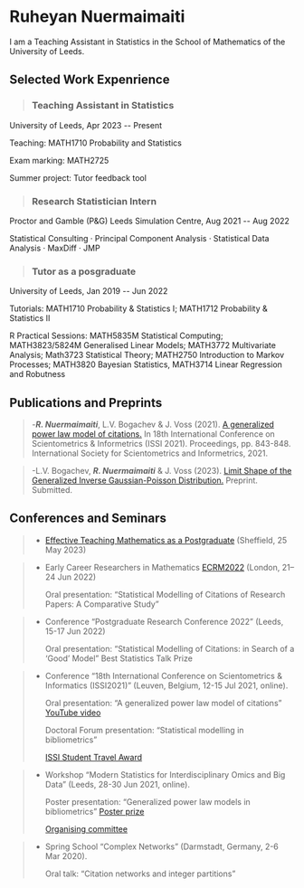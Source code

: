 # Ruheyan Nuermaimaiti

I am a Teaching Assistant in Statistics in the School of Mathematics of the University of Leeds. 

## Selected Work Expenrience

> ### Teaching Assistant in Statistics
  University of Leeds, Apr 2023 -- Present
  
  Teaching: MATH1710 Probability and Statistics

  Exam marking: MATH2725 
 
  Summer project: Tutor feedback tool

> ### Research Statistician Intern
  Proctor and Gamble (P&G) Leeds Simulation Centre, Aug 2021 -- Aug 2022
  
  Statistical Consulting · Principal Component Analysis · Statistical Data Analysis · MaxDiff · JMP

> ### Tutor as a posgraduate
  University of Leeds, Jan 2019 -- Jun 2022
  
  Tutorials: MATH1710 Probability & Statistics I; MATH1712 Probability & Statistics II
  
  R Practical Sessions: MATH5835M Statistical Computing; MATH3823/5824M Generalised Linear Models;
MATH3772 Multivariate Analysis; Math3723 Statistical Theory; MATH2750 Introduction to Markov
Processes; MATH3820 Bayesian Statistics, MATH3714 Linear Regression and Robutness

## Publications and Preprints

> -***R. Nuermaimaiti***, L.V. Bogachev & J. Voss (2021). [A generalized power law model of citations.](https://eprints.whiterose.ac.uk/179166/) In 18th International Conference on Scientometrics & Informetrics (ISSI 2021). Proceedings, pp. 843-848. International Society for Scientometrics and Informetrics, 2021. 

> -L.V. Bogachev, ***R. Nuermaimaiti*** & J. Voss (2023). [Limit Shape of the Generalized Inverse Gaussian-Poisson Distribution.](https://arxiv.org/abs/2303.08139) Preprint. Submitted.


## Conferences and Seminars
> * [Effective Teaching Mathematics as a Postgraduate](https://sites.google.com/sheffield.ac.uk/ima-rss-pgr-teaching-workshop/home) (Sheffield, 25 May 2023)

> * Early Career Researchers in Mathematics [ECRM2022](https://www.homepages.ucl.ac.uk/~ucahwas/ecrm/) (London, 21–24 Jun 2022)
>
>   Oral presentation: “Statistical Modelling of Citations of Research Papers: A Comparative Study”

> * Conference “Postgraduate Research Conference 2022” (Leeds, 15-17 Jun 2022)
> 
>   Oral presentation: “Statistical Modelling of Citations: in Search of a ‘Good’ Model” Best Statistics Talk Prize

> * Conference “18th International Conference on Scientometrics & Informatics (ISSI2021)” (Leuven, Belgium, 12-15 Jul 2021, online).
> 
>   Oral presentation: “A generalized power law model of citations” [YouTube video](https://www.youtube.com/watch?v=GlT3H774qL8)
>   
>   Doctoral Forum presentation: “Statistical modelling in bibliometrics”
>   
>   [ISSI Student Travel Award](https://www.issi-society.org/awards/issi-student-travel-award/)

> * Workshop “Modern Statistics for Interdisciplinary Omics and Big Data” (Leeds, 28-30 Jun 2021, online).
> 
>   Poster presentation: “Generalized power law models in bibliometrics” [Poster prize](https://imforfuture.eu/modern-statistics-for-interdisciplinary-omics-and-big-data/)
>   
>   [Organising committee](https://imforfuture.eu/meeting-committees/)

> * Spring School “Complex Networks” (Darmstadt, Germany, 2-6 Mar 2020).
> 
>   Oral talk: “Citation networks and integer partitions”


